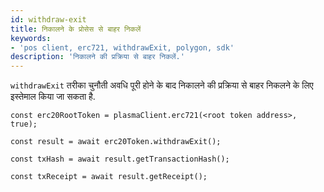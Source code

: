 ```yaml
---
id: withdraw-exit
title: निकालने के प्रोसेस से बाहर निकलें
keywords:
- 'pos client, erc721, withdrawExit, polygon, sdk'
description: 'निकालने की प्रक्रिया से बाहर निकलें.'
---
```


`withdrawExit` तरीका चुनौती अवधि पूरी होने के बाद निकालने की प्रक्रिया से बाहर निकलने के लिए इस्तेमाल किया जा सकता है.

```
const erc20RootToken = plasmaClient.erc721(<root token address>, true);

const result = await erc20Token.withdrawExit();

const txHash = await result.getTransactionHash();

const txReceipt = await result.getReceipt();

```
